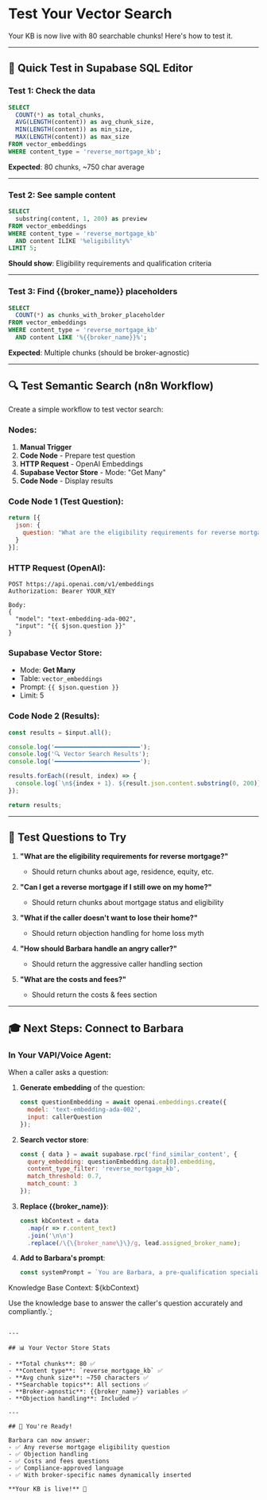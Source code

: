 # Test Your Vector Search

Your KB is now live with 80 searchable chunks! Here's how to test it.

---

## 🧪 Quick Test in Supabase SQL Editor

### Test 1: Check the data
```sql
SELECT 
  COUNT(*) as total_chunks,
  AVG(LENGTH(content)) as avg_chunk_size,
  MIN(LENGTH(content)) as min_size,
  MAX(LENGTH(content)) as max_size
FROM vector_embeddings
WHERE content_type = 'reverse_mortgage_kb';
```

**Expected**: 80 chunks, ~750 char average

---

### Test 2: See sample content
```sql
SELECT 
  substring(content, 1, 200) as preview
FROM vector_embeddings
WHERE content_type = 'reverse_mortgage_kb'
  AND content ILIKE '%eligibility%'
LIMIT 5;
```

**Should show**: Eligibility requirements and qualification criteria

---

### Test 3: Find {{broker_name}} placeholders
```sql
SELECT 
  COUNT(*) as chunks_with_broker_placeholder
FROM vector_embeddings
WHERE content_type = 'reverse_mortgage_kb'
  AND content LIKE '%{{broker_name}}%';
```

**Expected**: Multiple chunks (should be broker-agnostic)

---

## 🔍 Test Semantic Search (n8n Workflow)

Create a simple workflow to test vector search:

### Nodes:
1. **Manual Trigger**
2. **Code Node** - Prepare test question
3. **HTTP Request** - OpenAI Embeddings
4. **Supabase Vector Store** - Mode: "Get Many"
5. **Code Node** - Display results

### Code Node 1 (Test Question):
```javascript
return [{
  json: {
    question: "What are the eligibility requirements for reverse mortgage?"
  }
}];
```

### HTTP Request (OpenAI):
```
POST https://api.openai.com/v1/embeddings
Authorization: Bearer YOUR_KEY

Body:
{
  "model": "text-embedding-ada-002",
  "input": "{{ $json.question }}"
}
```

### Supabase Vector Store:
- Mode: **Get Many**
- Table: `vector_embeddings`
- Prompt: `{{ $json.question }}`
- Limit: 5

### Code Node 2 (Results):
```javascript
const results = $input.all();

console.log('━━━━━━━━━━━━━━━━━━━━━━━━');
console.log('🔍 Vector Search Results');
console.log('━━━━━━━━━━━━━━━━━━━━━━━━');

results.forEach((result, index) => {
  console.log(`\n${index + 1}. ${result.json.content.substring(0, 200)}...`);
});

return results;
```

---

## 🎯 Test Questions to Try

1. **"What are the eligibility requirements for reverse mortgage?"**
   - Should return chunks about age, residence, equity, etc.

2. **"Can I get a reverse mortgage if I still owe on my home?"**
   - Should return chunks about mortgage status and eligibility

3. **"What if the caller doesn't want to lose their home?"**
   - Should return objection handling for home loss myth

4. **"How should Barbara handle an angry caller?"**
   - Should return the aggressive caller handling section

5. **"What are the costs and fees?"**
   - Should return the costs & fees section

---

## 🎓 Next Steps: Connect to Barbara

### In Your VAPI/Voice Agent:

When a caller asks a question:

1. **Generate embedding** of the question:
   ```javascript
   const questionEmbedding = await openai.embeddings.create({
     model: 'text-embedding-ada-002',
     input: callerQuestion
   });
   ```

2. **Search vector store**:
   ```javascript
   const { data } = await supabase.rpc('find_similar_content', {
     query_embedding: questionEmbedding.data[0].embedding,
     content_type_filter: 'reverse_mortgage_kb',
     match_threshold: 0.7,
     match_count: 3
   });
   ```

3. **Replace {{broker_name}}**:
   ```javascript
   const kbContext = data
     .map(r => r.content_text)
     .join('\n\n')
     .replace(/\{\{broker_name\}\}/g, lead.assigned_broker_name);
   ```

4. **Add to Barbara's prompt**:
   ```javascript
   const systemPrompt = `You are Barbara, a pre-qualification specialist...

Knowledge Base Context:
${kbContext}

Use the knowledge base to answer the caller's question accurately and compliantly.`;
   ```

---

## 📊 Your Vector Store Stats

- **Total chunks**: 80 ✅
- **Content type**: `reverse_mortgage_kb` ✅
- **Avg chunk size**: ~750 characters ✅
- **Searchable topics**: All sections ✅
- **Broker-agnostic**: {{broker_name}} variables ✅
- **Objection handling**: Included ✅

---

## 🎉 You're Ready!

Barbara can now answer:
- ✅ Any reverse mortgage eligibility question
- ✅ Objection handling
- ✅ Costs and fees questions
- ✅ Compliance-approved language
- ✅ With broker-specific names dynamically inserted

**Your KB is live!** 🚀


